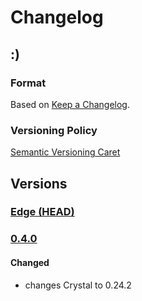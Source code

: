 
# Changelog

## :)

### Format

Based on [Keep a Changelog].

### Versioning Policy

[Semantic Versioning Caret]

## Versions

### [Edge (HEAD)][edge]

### [0.4.0]

#### Changed

* changes Crystal to 0.24.2

[Keep a Changelog]: http://keepachangelog.com/en/1.0.0/
[Semantic Versioning Caret]: https://github.com/malform/semver-caret
[edge]: https://github.com/mosop/have_files/compare/v0.4.0...HEAD
[0.4.0]: https://github.com/mosop/have_files/compare/v0.3.4...v0.4.0